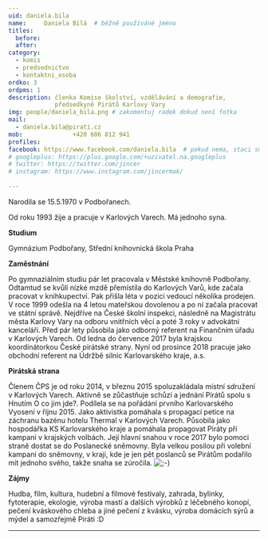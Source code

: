 ```yaml
---
uid: daniela.bila
name:     Daniela Bílá 	# běžně používáné jméno
titles:
  before: 
  after:
category:
  - komis
  - predsednictvo
  - kontaktni_osoba
ordko: 3
ordpms: 1
description: členka Komise školství, vzdělávání a demografie, 
             předsedkyně Pirátů Karlovy Vary
img: people/daniela_bila.png # zakomentuj radek dokud není fotka
mail:
  - daniela.bila@pirati.cz
mob:			  +420 606 812 941
profiles:
facebook: https://www.facebook.com/daniela.bila  # pokud nema, staci smazat tuto radku
# googleplus: https://plus.google.com/+uzivatel.na.googleplus
# twitter: https://twitter.com/jincer
# instagram: https://www.instagram.com/jincermak/ 
   
---
```


Narodila se 15.5.1970 v Podbořanech.

Od roku 1993 žije a pracuje v Karlových Varech. Má jednoho syna.

**Studium**

Gymnázium Podbořany, Střední knihovnická škola Praha

**Zaměstnání**

Po gymnaziálním studiu pár let pracovala v Městské knihovně Podbořany. Odtamtud se kvůli nízké mzdě přemístila do Karlových Varů, kde začala pracovat v knihkupectví. Pak přišla léta v pozici vedoucí několika prodejen. V roce 1999 odešla na 4 letou mateřskou dovolenou a po ní začala pracovat ve státní správě. Nejdříve na České školní inspekci, následně na Magistrátu města Karlovy Vary na odboru vnitřních věcí a poté 3 roky v advokátní kanceláři. Před pár lety působila jako odborný referent na Finančním úřadu v Karlových Varech. Od ledna do července 2017 byla krajskou koordinátorkou České pirátské strany. Nyní od prosince 2018 pracuje jako obchodní referent na Údržbě silnic Karlovarského kraje, a.s.

**Pirátská strana**

Členem ČPS je od roku 2014, v březnu 2015 spoluzakládala místní sdružení v Karlových Varech. Aktivně se zůčastňuje schůzí a jednání Pirátů spolu s Hnutím O co jim jde?. Podílela se na pořádání prvního Karlovarského Vyosení v říjnu 2015. Jako aktivistka pomáhala s propagací petice na záchranu bazénu hotelu Thermal v Karlových Varech. Působila jako hospodářka KS Karlovarského kraje a pomáhala propagovat Piráty při kampani v krajských volbách. Její hlavní snahou v roce 2017 bylo pomoci straně dostat se do Poslanecké sněmovny. Byla velkou posilou při volební kampani do sněmovny, v kraji, kde je jen pět poslanců se Pirátům podařilo mít jednoho svého, takže snaha se zúročila.  ![;-)](https://wiki.pirati.cz/lib/images/smileys/icon_wink.gif)

**Zájmy**

Hudba, film, kultura, hudební a filmové festivaly, zahrada, bylinky, fytoterapie, ekologie, výroba mastí a dalších výrobků z léčebného konopí, pečení kváskového chleba a jiné pečení z kvásku, výroba domácích sýrů a mýdel a samozřejmě Piráti :D

- - - 
